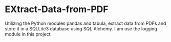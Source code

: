 # EXtract-Data-from-PDF
Utilizing the Python modules pandas and tabula, extract data from PDFs and store it in a SQLLite3 database using SQL Alchemy. I am use the logging module in this project.
